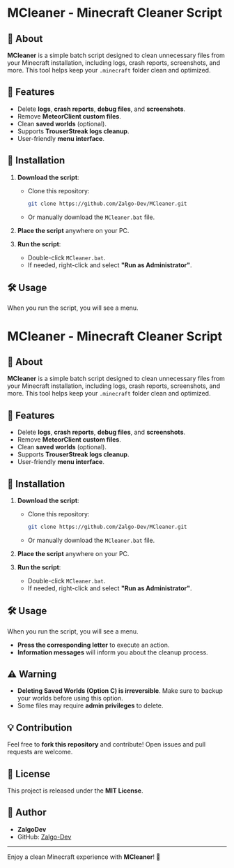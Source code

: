 # MCleaner - Minecraft Cleaner Script

## 📌 About
**MCleaner** is a simple batch script designed to clean unnecessary files from your Minecraft installation, including logs, crash reports, screenshots, and more. This tool helps keep your `.minecraft` folder clean and optimized.

## 🚀 Features
- Delete **logs**, **crash reports**, **debug files**, and **screenshots**.
- Remove **MeteorClient custom files**.
- Clean **saved worlds** (optional).
- Supports **TrouserStreak logs cleanup**.
- User-friendly **menu interface**.

## 📂 Installation
1. **Download the script**:
   - Clone this repository:  
     ```sh
     git clone https://github.com/Zalgo-Dev/MCleaner.git
     ```
   - Or manually download the `MCleaner.bat` file.

2. **Place the script** anywhere on your PC.

3. **Run the script**:
   - Double-click `MCleaner.bat`.
   - If needed, right-click and select **"Run as Administrator"**.

## 🛠 Usage
When you run the script, you will see a menu.

# MCleaner - Minecraft Cleaner Script

## 📌 About
**MCleaner** is a simple batch script designed to clean unnecessary files from your Minecraft installation, including logs, crash reports, screenshots, and more. This tool helps keep your `.minecraft` folder clean and optimized.

## 🚀 Features
- Delete **logs**, **crash reports**, **debug files**, and **screenshots**.
- Remove **MeteorClient custom files**.
- Clean **saved worlds** (optional).
- Supports **TrouserStreak logs cleanup**.
- User-friendly **menu interface**.

## 📂 Installation
1. **Download the script**:
   - Clone this repository:  
     ```sh
     git clone https://github.com/Zalgo-Dev/MCleaner.git
     ```
   - Or manually download the `MCleaner.bat` file.

2. **Place the script** anywhere on your PC.

3. **Run the script**:
   - Double-click `MCleaner.bat`.
   - If needed, right-click and select **"Run as Administrator"**.

## 🛠 Usage
When you run the script, you will see a menu.

- **Press the corresponding letter** to execute an action.
- **Information messages** will inform you about the cleanup process.

## ⚠️ Warning
- **Deleting Saved Worlds (Option C) is irreversible**. Make sure to backup your worlds before using this option.
- Some files may require **admin privileges** to delete.

## 💡 Contribution
Feel free to **fork this repository** and contribute! Open issues and pull requests are welcome.

## 📜 License
This project is released under the **MIT License**.

## 👤 Author
- **ZalgoDev**  
- GitHub: [Zalgo-Dev](https://github.com/Zalgo-Dev)

---
Enjoy a clean Minecraft experience with **MCleaner**! 🚀